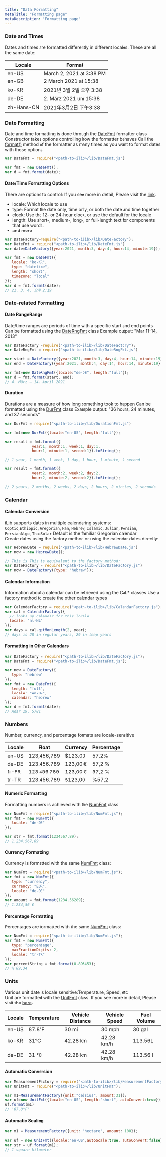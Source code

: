 ```yaml
---
title: "Data Formatting"
metaTitle: "Formatting page"
metaDescription: "Formatting page"
---
```


### Date and Times
Dates and times are formatted differently in different locales. These are all the same date:

|Locale|Format|
|------|---|
|en-US|March 2, 2021 at 3:38 PM|
|en-GB|2 March 2021 at 15:38|
|ko-KR|2021년 3월 2일 오후 3:38|
|de-DE|2. März 2021 um 15:38|
|zh-Hans-CN|2021年3月2日 下午3:38|


### Date Formatting
Date and time formatting is done through the [DateFmt](https://ilib-js.github.io/iLib/docs/api/jsdoc/symbols/DateFmt.html) formatter class Constructor takes options
controlling how the formatter behaves Call the [format()](https://ilib-js.github.io/iLib/docs/api/jsdoc/symbols/DateFmt.html#format) method of the formatter as many times as you want to format dates with those options

```javascript
var DateFmt = require("<path-to-ilib>/lib/DateFmt.js")

var fmt = new DateFmt();
var d = fmt.format(date);
```

#### Date/Time Formatting Options
There are options to control:
If you see more in detail, Please visit the [link](https://ilib-js.github.io/iLib/docs/api/jsdoc/symbols/DateFmt.html).
* locale: Which locale to use
* type: Format the date only, time only, or both the date and time together
* clock: Use the 12- or 24-hour clock, or use the default for the locale
* length: Use short-, medium-, long-, or full-length text for components that use words.
* and more
```javascript
var DateFactory=require("<path-to-ilib>/lib/DateFactory");
var DateFmt = require("<path-to-ilib>/lib/DateFmt.js")
var date=DateFactory({year:2021, month:3, day:4, hour:14, minute:19});

var fmt = new DateFmt({
   locale: "ko-KR",
   type: "datetime",
   length: "short",
   timezone: "local"
});
var d = fmt.format(date);
// 21. 3. 4. 오후 2:19
```

### Date-related Formatting

#### Date RangeRange
Date/time ranges are periods of time with a specific start and end points Can be formatted using the [DateRngFmt](https://ilib-js.github.io/iLib/docs/api/jsdoc/symbols/DateRngFmt.html) class
Example output: "Mar 11-14, 2013"

``` javascript
var DateFactory =require("<path-to-ilib>/lib/DateFactory");
var DateRngFmt = require("<path-to-ilib>/lib/DateRngFmt.js")

var start = DateFactory({year:2021, month:3, day:4, hour:14, minute:19});
var end = DateFactory({year:2021, month:4, day:14, hour:14, minute:19});

var fmt=new DateRngFmt({locale:"de-DE", length:"full"});
var d = fmt.format(start, end);
// 4. März – 14. April 2021
```
#### Duration

Durations are a measure of how long something took to happen Can be formatted using the [DurFmt](https://ilib-js.github.io/iLib/docs/api/jsdoc/symbols/DurationFmt.html) class
Example output: "36 hours, 24 minutes, and 37 seconds"

``` javascript
var DurFmt = require("<path-to-ilib>/lib/DurationFmt.js")

var fmt=new DurFmt({locale:"en-US", length:"full"});

var result = fmt.format({
            year:1, month:1, week:1, day:1,
            hour:1, minute:1, second:1}).toString();

// 1 year, 1 month, 1 week, 1 day, 1 hour, 1 minute, 1 second

var result = fmt.format({
            year:2, month:2, week:2, day:2,
            hour:2, minute:2, second:2}).toString();

// 2 years, 2 months, 2 weeks, 2 days, 2 hours, 2 minutes, 2 seconds
```

### Calendar 

#### Calendar Conversion
iLib supports dates in multiple calendaring systems:  
 `Coptic`,`Ethiopic`, `Gregorian`, `Han`, `Hebrew`, `Islamic`, `Julian`, `Persian`, `PersianAlgo`, `ThaiSolar`
Default is the familiar Gregorian calendar  
Create dates using the factory method or using the calendar dates directly:
```javascript
var HebrewDate = require("<path-to-ilib>/lib/HebrewDate.js")
var now = new HebrewDate();

// This is This is equivalent to the factory method:
var DateFactory = require("<path-to-ilib>/lib/DateFactory.js")
var now = DateFactory({type: "hebrew"});
```
#### Calendar Information
Information about a calendar can be retrieved using the Cal.* classes
Use  a factory method to create the other calendar types

```javascript
var CalendarFactory = require("<path-to-ilib>/lib/CalendarFactory.js");
var cal = CalendarFactory({
  // looks up calendar for this locale
  locale: "nl-NL"
});
var days = cal.getMonLength(2, year);
// days is 28 in regular years, 29 in leap years
```
#### Formatting in Other Calendars
```javascript
var DateFactory = require("<path-to-ilib>/lib/DateFactory.js");
var DateFmt = require("<path-to-ilib>/lib/DateFmt.js");

var now = DateFactory({
   type: "hebrew"
});
var fmt = new DateFmt({
   length: "full",
   locale: "en-US",
   calendar: "hebrew"
});
var d = fmt.format(date);
// Adar 19, 5781
```

### Numbers
Number, currency, and percentage formats are locale-sensitive  

|Locale|Float|Currency|Percentage|
|------|---|---|---|
|en-US|123,456,789|$123.00|57.2%|
|de-DE|123.456.789|123,00 €|57,2 %|
|fr-FR|123 456 789|123,00 €|57,2 %|
|tr-TR|123.456.789|₺123,00|%57,2|

#### Numeric Formatting
Formatting numbers is achieved with the [NumFmt](https://ilib-js.github.io/iLib/docs/api/jsdoc/symbols/NumFmt.html) class
```javascript
var NumFmt = require("<path-to-ilib>/lib/NumFmt.js");
var fmt = new NumFmt({
   locale: "de-DE"
});

var str = fmt.format(1234567.89);
// 1.234.567,89
```
#### Currency Formatting
Currency is formatted with the same [NumFmt](https://ilib-js.github.io/iLib/docs/api/jsdoc/symbols/NumFmt.html) class:
```javascript
var NumFmt = require("<path-to-ilib>/lib/NumFmt.js");
var fmt = new NumFmt({
   type: "currency",
   currency: "EUR",
   locale: "de-DE"
});
var amount = fmt.format(1234.56289);
// 1.234,56 €
```

#### Percentage Formatting
Percentages are formatted with the same [NumFmt](https://ilib-js.github.io/iLib/docs/api/jsdoc/symbols/NumFmt.html) class:
```javascript
var NumFmt = require("<path-to-ilib>/lib/NumFmt.js");
var fmt = new NumFmt({
   type: "percentage",
   maxFractionDigits: 2,
   locale: "tr-TR"
});
var percentString = fmt.format(0.893453);
// % 89,34
```

### Units
Various unit date is locale sensitive:Temperature, Speed, etc  
Unit are formatted with the [UnitFmt](https://ilib-js.github.io/iLib/docs/api/jsdoc/symbols/UnitFmt.html) class.
If you see more in detail, Please visit the [here](https://github.com/iLib-js/iLib/blob/development/docs/tutorial/units.md).

|Locale|Temperature|Vehicle Distance|Vehicle Speed|Fuel Volume|
|------|---|---|---|---|
|en-US|87.8°F|30 mi|30 mph|30 gal|
|ko-KR|31°C|42.28 km|42.28 km/h|113.56L|
|de-DE|31 °C|42.28 km|42.28 km/h|113.56 l|


#### Automatic Conversion
```javascript
var MeasurementFactory = require("<path-to-ilib>/lib/MeasurementFactory")
var UnitFmt = require("<path-to-ilib>/lib/UnitFmt");

var m1=MeasurementFactory({unit:"celsius", amount:31});
var uf=new UnitFmt({locale:"en-US", length:"short", autoConvert:true});
uf.format(m1)
// '87.8°F'
```

#### Automatic Scaling
```javascript
var m1 = MeasurementFactory({unit: "hectare", amount: 100});
         
var uf = new UnitFmt({locale:"en-US",autoScale:true, autoConvert:false});
var str = uf.format(m1);
// 1 square kilometer
```